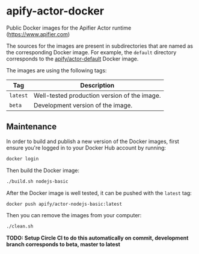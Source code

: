 # apify-actor-docker

Public Docker images for the Apifier Actor runtime (https://www.apifier.com)

The sources for the images are present in subdirectories that are named as the corresponding
Docker image. For example, the `default` directory corresponds to the
[apify/actor-default](https://hub.docker.com/r/apify/actor-default/) Docker image.

The images are using the following tags:

Tag         | Description
----------- | -------------
`latest`    | Well-tested production version of the image.
`beta`      | Development version of the image.


## Maintenance

In order to build and publish a new version of the Docker images,
first ensure you're logged in to your Docker Hub account by running:

```bash
docker login
````

Then build the Docker image:

```bash
./build.sh nodejs-basic
```

After the Docker image is well tested, it can be pushed with the `latest` tag:

```bash
docker push apify/actor-nodejs-basic:latest
```

Then you can remove the images from your computer:
```bash
./clean.sh
```

**TODO: Setup Circle CI to do this automatically on commit, development branch corresponds to beta, master to latest**
